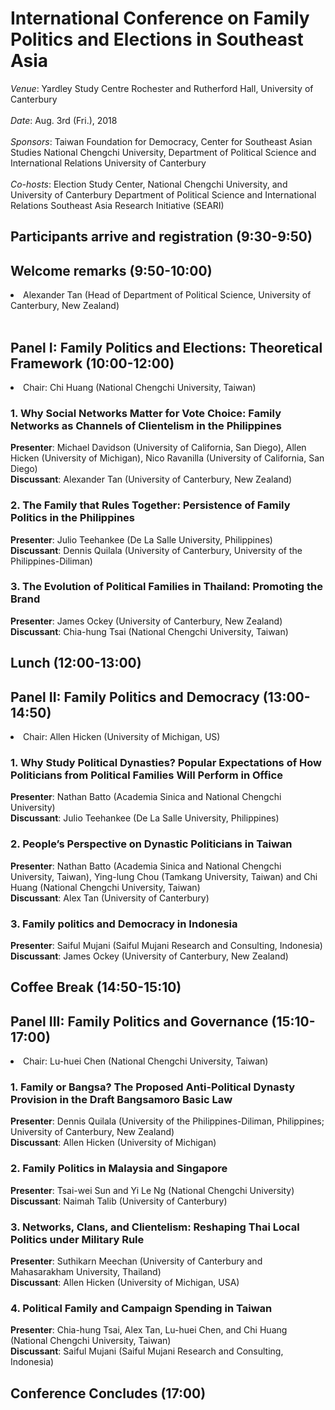 # International Conference on Family Politics and Elections in Southeast Asia 

*Venue*: Yardley Study Centre Rochester and Rutherford Hall, University of Canterbury    
<br>
*Date*: Aug. 3rd (Fri.), 2018  
<br>
*Sponsors*: Taiwan Foundation for Democracy, Center for Southeast Asian Studies National Chengchi University, Department of Political Science and International Relations University of Canterbury    
<br>
*Co-hosts*: Election Study Center, National Chengchi University, and University of Canterbury 
Department of Political Science and International Relations Southeast Asia Research Initiative (SEARI)  

## Participants arrive and registration (9:30-9:50)   
## Welcome remarks (9:50-10:00)   
<li>Alexander Tan (Head of Department of Political Science, University of Canterbury, New Zealand)    </li>

<br>

## Panel I: Family Politics and Elections: Theoretical Framework (10:00-12:00)    

<li>Chair: Chi Huang (National Chengchi University, Taiwan)</li>    

### 1. Why Social Networks Matter for Vote Choice: Family Networks as Channels of Clientelism in the Philippines         
**Presenter**: Michael Davidson (University of California, San Diego), Allen Hicken (University of Michigan), Nico Ravanilla (University of California, San Diego)   
**Discussant**:  Alexander Tan (University of Canterbury, New Zealand)    


### 2. The Family that Rules Together: Persistence of Family Politics in the Philippines            
**Presenter**: Julio Teehankee (De La Salle University, Philippines)     
**Discussant**: Dennis Quilala (University of Canterbury, University of the Philippines-Diliman)  

### 3. The Evolution of Political Families in Thailand: Promoting the Brand               
**Presenter**: James Ockey (University of Canterbury, New Zealand)      
**Discussant**: Chia-hung Tsai (National Chengchi University, Taiwan)   

## Lunch (12:00-13:00)    
## Panel II: Family Politics and Democracy (13:00-14:50)      

<li>Chair: Allen Hicken (University of Michigan, US)</li>   

### 1. Why Study Political Dynasties? Popular Expectations of How Politicians from Political Families Will Perform in Office          
**Presenter**: Nathan Batto (Academia Sinica and National Chengchi University)   
**Discussant**: Julio Teehankee (De La Salle University, Philippines)   

### 2. People’s Perspective on Dynastic Politicians in Taiwan            
**Presenter**: Nathan Batto (Academia Sinica and National Chengchi University, Taiwan), Ying-lung Chou (Tamkang University, Taiwan) and Chi Huang (National Chengchi University, Taiwan)         
**Discussant**:  Alex Tan (University of Canterbury)   

### 3. Family politics and Democracy in Indonesia         
**Presenter**: Saiful Mujani (Saiful Mujani Research and Consulting, Indonesia)   
**Discussant**: James Ockey (University of Canterbury, New Zealand)    
## Coffee Break (14:50-15:10)    


## Panel III: Family Politics and Governance (15:10-17:00)  

<li>Chair:  Lu-huei Chen (National Chengchi University, Taiwan)      </li>

### 1. Family or Bangsa? The Proposed Anti-Political Dynasty Provision in the Draft Bangsamoro Basic Law         
**Presenter**: Dennis Quilala (University of the Philippines-Diliman, Philippines; University of Canterbury, New Zealand)  
**Discussant**: Allen Hicken (University of Michigan)   

### 2. Family Politics in Malaysia and Singapore            
**Presenter**: Tsai-wei Sun and Yi Le Ng (National Chengchi University)     
**Discussant**: Naimah Talib (University of Canterbury)    

### 3. Networks, Clans, and Clientelism: Reshaping Thai Local Politics under Military Rule
**Presenter**: Suthikarn Meechan (University of Canterbury and Mahasarakham University, Thailand)       
**Discussant**: Allen Hicken (University of Michigan, USA)

### 4. Political Family and Campaign Spending in Taiwan              
**Presenter**: Chia-hung Tsai, Alex Tan, Lu-huei Chen, and Chi Huang (National Chengchi University, Taiwan)     
**Discussant**: Saiful Mujani (Saiful Mujani Research and Consulting, Indonesia)

## Conference Concludes (17:00)
